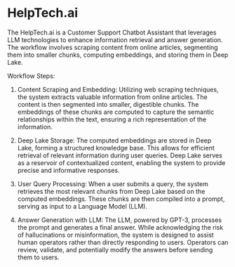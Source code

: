 # HelpTech.ai
The HelpTech.ai is a Customer Support Chatbot Assistant that leverages LLM technologies to enhance information retrieval and answer generation. The workflow involves scraping content from online articles, segmenting them into smaller chunks, computing embeddings, and storing them in Deep Lake.

Workflow Steps:

1. Content Scraping and Embedding:
   Utilizing web scraping techniques, the system extracts valuable information from online articles. The content is then segmented into smaller, digestible chunks. The embeddings of these chunks are computed to capture the semantic relationships within the text, ensuring a rich representation of the information.

2. Deep Lake Storage:
   The computed embeddings are stored in Deep Lake, forming a structured knowledge base. This allows for efficient retrieval of relevant information during user queries. Deep Lake serves as a reservoir of contextualized content, enabling the system to provide precise and informative responses.

3. User Query Processing:
   When a user submits a query, the system retrieves the most relevant chunks from Deep Lake based on the computed embeddings. These chunks are then compiled into a prompt, serving as input to a Language Model (LLM).

4. Answer Generation with LLM:
   The LLM, powered by GPT-3, processes the prompt and generates a final answer. While acknowledging the risk of hallucinations or misinformation, the system is designed to assist human operators rather than directly responding to users. Operators can review, validate, and potentially modify the answers before sending them to users.
